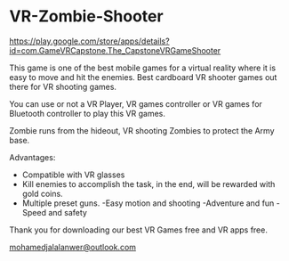 # VR-Zombie-Shooter
https://play.google.com/store/apps/details?id=com.GameVRCapstone.The_CapstoneVRGameShooter


This game is one of the best mobile games for a virtual reality where it is easy to move and hit the enemies.
Best cardboard VR shooter games out there for VR shooting games.

You can use or not a VR Player, VR games controller or VR games for Bluetooth controller to play this VR games. 

Zombie runs from the hideout, VR shooting Zombies to protect the Army base.



Advantages:
- Compatible with VR glasses
- Kill enemies to accomplish the task, in the end, will be rewarded with gold coins.
- Multiple preset guns.
-Easy motion and shooting
-Adventure and fun
-Speed ​​and safety


Thank you for downloading our best VR Games free and VR apps free.

mohamedjalalanwer@outlook.com

